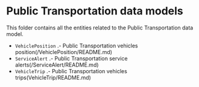 # Public Transportation data models

This folder contains all the entities related to the Public Transportation data model.

* `VehiclePosition` .- Public Transportation vehicles position(/VehiclePosition/README.md)
* `ServiceAlert` .- Public Transportation service alerts(/ServiceAlert/README.md)
* `VehicleTrip` .- Public Transportation vehicles trips(VehicleTrip/README.md)
